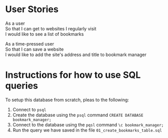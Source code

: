 # User Stories 
As a user\
So that I can get to websites I regularly visit\
I would like to see a list of bookmarks

As a time-pressed user\
So that I can save a website\
I would like to add the site's address and title to bookmark manager

# Instructions for how to use SQL queries
To setup this database from scratch, pleas to the following:
1. Connect to `psql`
2. Create the database using the `psql` command `CREATE DATABASE bookmark_manager;`
3. Connect to the database using the `pqsl` command `\c bookmark_manager;`
4. Run the query we have saved in the file `01_create_bookmarks_table.sql`
